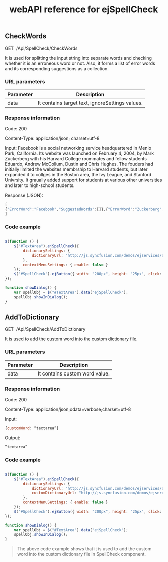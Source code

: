 ﻿---
layout: post
title: webAPI reference for ejSpellCheck
description: webAPI reference for ejSpellCheck
documentation: API
platform: js-webapi
keywords: spellcheck, ejspellcheck, syncfusion, spellcheck api
---

## CheckWords

<a>GET&nbsp;&nbsp;/Api/SpellCheck/CheckWords</a>

It is used for splitting the input string into separate words and checking whether it is an erroneous word or not. Also, it forms a list of error words and its corresponding suggestions as a collection.  

### URL parameters

|  Parameter |  Description | 
|---|---|
| data  |It contains target text, ignoreSettings values. | 

### Response information 

Code: 200

Content-Type: application/json; charset=utf-8 

Input:  Facebook is a social networking service headquartered in Menlo Park, California. Its website was launched on February 4, 2004, by Mark Zuckerberg with his Harvard College roommates and fellow students Eduardo, Andrew McCollum, Dustin and Chris Hughes.
The fouders had initially limited the websites membrship to Harvard students, but later expanded it to collges in the Boston area, the Ivy League, and Stanford Univrsity. It graually added support for students at various other universities and later to high-school students.

Response (JSON):   

```javascript
[
{"ErrorWord":"Facebook","SuggestedWords":[]},{"ErrorWord":"Zuckerberg","SuggestedWords":[]},{"ErrorWord":"fouders","SuggestedWords":["founders","fodders","folders","fosters","fouler","founder","founder\u0027s","fodder","fodder\u0027s","folder","folder\u0027s","fonder","footers","forgers","formers","foundered","founds","focuser","fondues","fondue\u0027s"]},{"ErrorWord":"membrship","SuggestedWords":["membership","memberships","membership\u0027s","members"]},{"ErrorWord":"collges","SuggestedWords":["collages","colleges","collies","collagen","collage\u0027s","collars","collates","colleens","college","college\u0027s","collides","collie","collied","collier","colliers","collie\u0027s","colludes","colognes","collagen\u0027s","collapse","collapses","collects","collier\u0027s","collapsed","collegian","collegians","collegiate"]},{"ErrorWord":"Univrsity","SuggestedWords":["University","University\u0027s","Univariate","Universities","Unvisited"]},{"ErrorWord":"graually","SuggestedWords":["gradually","gravelly","gradual","graduals","granularly"]}
]

```

### Code example 

```javascript

$(function () {
	$("#TextArea").ejSpellCheck({
		dictionarySettings: {
			dictionaryUrl: "http://js.syncfusion.com/demos/ejservices/api/SpellCheck/CheckWords"
		},
		contextMenuSettings: { enable: false }
	});
	$("#SpellCheck").ejButton({ width: "200px", height: "25px", click: "showDialog", text: "Spell check using dialog" });
});

function showDialog() {
	var spellObj = $("#TextArea").data("ejSpellCheck");
	spellObj.showInDialog();
}

```

## AddToDictionary

<a>GET&nbsp;&nbsp;/Api/SpellCheck/AddToDictionary</a>

It is used to add the custom word into the custom dictionary file.

### URL parameters

|  Parameter |  Description | 
|---|---|
| data  | It contains custom word value.| 

### Response information 

Code: 200

Content-Type: application/json;odata=verbose;charset=utf-8

Input:

```javascript
{customWord: “textarea”}
```

Output:   

```javascript
“textarea”
```

### Code example 

```javascript

$(function () {
	$("#TextArea").ejSpellCheck({
		dictionarySettings: {
			dictionaryUrl: "http://js.syncfusion.com/demos/ejservices/api/SpellCheck/CheckWords",
			customDictionaryUrl: "http://js.syncfusion.com/demos/ejservices/api/SpellCheck/AddToDictionary"
		},
		contextMenuSettings: { enable: false }
	});
	$("#SpellCheck").ejButton({ width: "200px", height: "25px", click: "showDialog", text: "Spell check using dialog" });
});

function showDialog() {
	var spellObj = $("#TextArea").data("ejSpellCheck");
	spellObj.showInDialog();
}

```

>The above code example shows that it is used to add the custom word into the custom dictionary file in SpellCheck component.